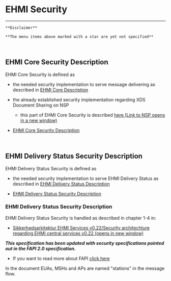 # EHMI Security 

***

    **Disclaimer** 
    
    **The menu items above marked with a star are yet not specified**
       
<br/> 

## EHMI Core Security Description

EHMI Core Security is defined as
- the needed security implementation to serve message delivering as described in [EHMI Core Description](../ecore/index.md#ehmi-core-description)
- the already established security implementation regarding XDS Document Sharing on NSP
    - this part of EHMI Core Security is described <a href="https://www.nspop.dk/display/Web3/E.+Sikkerhed+og+Logning" target="_blank">here (Link to NSP opens in a new window)</a>

- [EHMI Core Security Description](security-specification-of-ehmi-core.md)

<br/> 

## EHMI Delivery Status Security Description

EHMI Delivery Status Security is defined as
- the needed security implementation to serve EHMI Delivery Status as described in [EHMI Delivery Status Description](../eds/index.md#ehmi-delivery-status-description)

- [EHMI Delivery Status Security Description](security-specification-of-ehmi-eds.md)

### EHMI Delivery Status Security Description

EHMI Delivery Status Security is handled as described in chapter 1-4 in:
- <a href="./media/Sikkerhedsarkitektur EHMI Services v0.22.pdf" target="_blank">Sikkerhedsarkitektur EHMI Services v0.22/Security architechture regarding EHMI central services v0.22 (opens in new window)</a>

<b><i>This specification has been updated with security specifications pointed out in the FAPI 2.0 specification.</i></b>
- If you want to read more about FAPI <a href="https://medium.com/@hidebike712/fapi2-explained-8602e52596e5" target="_blank">click here</a> 


In the document EUAs, MSHs and APs are named "stations" in the message flow.

<br/> 
